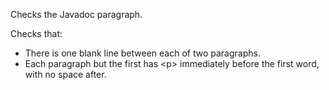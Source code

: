 Checks the Javadoc paragraph.

Checks that:

-   There is one blank line between each of two paragraphs.
-   Each paragraph but the first has \<p> immediately before the first
    word, with no space after.
